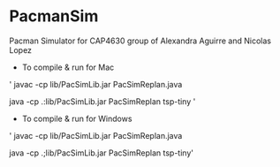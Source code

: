 # PacmanSim
Pacman Simulator for CAP4630 group of Alexandra Aguirre and Nicolas Lopez

* To compile & run for Mac

' javac -cp lib/PacSimLib.jar PacSimReplan.java

 java -cp .:lib/PacSimLib.jar PacSimReplan tsp-tiny
'
* To compile & run for Windows

' javac -cp lib/PacSimLib.jar PacSimReplan.java

 java -cp .;lib/PacSimLib.jar PacSimReplan tsp-tiny'
